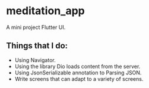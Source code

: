 # meditation_app

A mini project Flutter UI.

## Things that I do:
 - Using Navigator.
 - Using the library Dio loads content from the server.
 - Using JsonSerializable annotation to Parsing JSON.
 - Write screens that can adapt to a variety of screens.